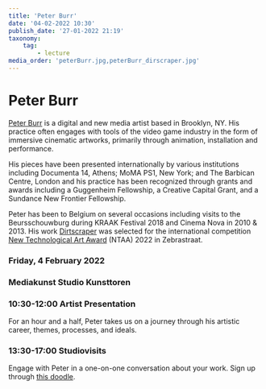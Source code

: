 ```yaml
---
title: 'Peter Burr'
date: '04-02-2022 10:30'
publish_date: '27-01-2022 21:19'
taxonomy:
    tag:
        - lecture
media_order: 'peterBurr.jpg,peterBurr_dirscraper.jpg'
---
```


# Peter Burr
[Peter Burr](http://peterburr.org/) is a digital and new media artist based in Brooklyn, NY. His practice often engages with tools of the video game industry in the form of immersive cinematic artworks, primarily through animation, installation and performance.

His pieces have been presented internationally by various institutions including Documenta 14, Athens; MoMA PS1, New York; and The Barbican Centre, London and his practice has been recognized through grants and awards including a Guggenheim Fellowship, a Creative Capital Grant, and a Sundance New Frontier Fellowship.

Peter has been to Belgium on several occasions including visits to the Beursschouwburg during KRAAK Festival 2018 and Cinema Nova in 2010 & 2013. His work [Dirtscraper](https://vimeo.com/298436234) was selected for the international competition [New Technological Art Award](https://www.zebrastraat.be/ntaa) (NTAA) 2022 in Zebrastraat.

### Friday, 4 February 2022
### Mediakunst Studio Kunsttoren
### 10:30-12:00	Artist Presentation
For an hour and a half, Peter takes us on a journey through his artistic career, themes, processes, and ideals.
### 13:30-17:00	Studiovisits
Engage with Peter in a one-on-one conversation about your work. Sign up through [this doodle](https://doodle.com/poll/6w7daini46iyw75v?utm_source=poll&utm_medium=link).
